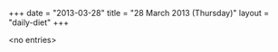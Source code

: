 +++
date = "2013-03-28"
title = "28 March 2013 (Thursday)"
layout = "daily-diet"
+++


\<no entries\>

